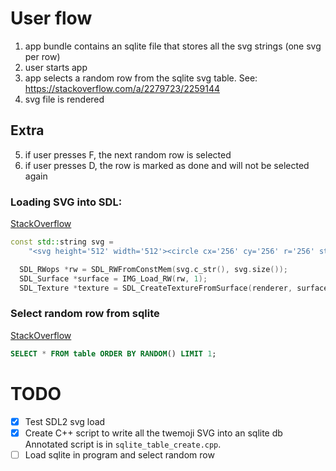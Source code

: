 # User flow
1. app bundle contains an sqlite file that stores all the svg strings (one svg per row)
2. user starts app
3. app selects a random row from the sqlite svg table. See: https://stackoverflow.com/a/2279723/2259144
4. svg file is rendered


## Extra
5. if user presses F, the next random row is selected
6. if user presses D, the row is marked as done and will not be selected again


### Loading SVG into SDL:
[StackOverflow](https://stackoverflow.com/a/64838399/2259144)
```c++
const std::string svg =
    "<svg height='512' width='512'><circle cx='256' cy='256' r='256' stroke='red' stroke-width='4' fill='red'/></svg>";

  SDL_RWops *rw = SDL_RWFromConstMem(svg.c_str(), svg.size());
  SDL_Surface *surface = IMG_Load_RW(rw, 1);
  SDL_Texture *texture = SDL_CreateTextureFromSurface(renderer, surface);
```

### Select random row from sqlite
[StackOverflow](https://stackoverflow.com/a/2279723/2259144)
```sql
SELECT * FROM table ORDER BY RANDOM() LIMIT 1;
```

# TODO
- [x] Test SDL2 svg load
- [x] Create C++ script to write all the twemoji SVG into an sqlite db
Annotated script is in `sqlite_table_create.cpp`.
- [ ] Load sqlite in program and select random row
